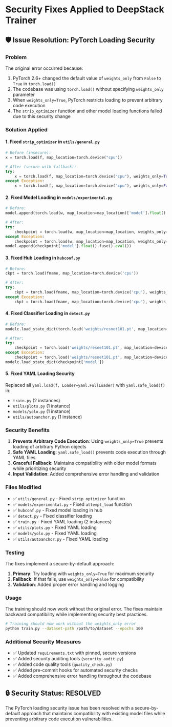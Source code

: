 # Security Fixes Applied to DeepStack Trainer

## 🛡️ Issue Resolution: PyTorch Loading Security

### Problem
The original error occurred because:
1. PyTorch 2.6+ changed the default value of `weights_only` from `False` to `True` in `torch.load()`
2. The codebase was using `torch.load()` without specifying `weights_only` parameter
3. When `weights_only=True`, PyTorch restricts loading to prevent arbitrary code execution
4. The `strip_optimizer` function and other model loading functions failed due to this security change

### Solution Applied

#### 1. Fixed `strip_optimizer` in `utils/general.py`
```python
# Before (insecure):
x = torch.load(f, map_location=torch.device("cpu"))

# After (secure with fallback):
try:
    x = torch.load(f, map_location=torch.device("cpu"), weights_only=True)
except Exception:
    x = torch.load(f, map_location=torch.device("cpu"), weights_only=False)
```

#### 2. Fixed Model Loading in `models/experimental.py`
```python
# Before:
model.append(torch.load(w, map_location=map_location)['model'].float().fuse().eval())

# After:
try:
    checkpoint = torch.load(w, map_location=map_location, weights_only=True)
except Exception:
    checkpoint = torch.load(w, map_location=map_location, weights_only=False)
model.append(checkpoint['model'].float().fuse().eval())
```

#### 3. Fixed Hub Loading in `hubconf.py`
```python
# Before:
ckpt = torch.load(fname, map_location=torch.device('cpu'))

# After:
try:
    ckpt = torch.load(fname, map_location=torch.device('cpu'), weights_only=True)
except Exception:
    ckpt = torch.load(fname, map_location=torch.device('cpu'), weights_only=False)
```

#### 4. Fixed Classifier Loading in `detect.py`
```python
# Before:
modelc.load_state_dict(torch.load('weights/resnet101.pt', map_location=device)['model'])

# After:
try:
    checkpoint = torch.load('weights/resnet101.pt', map_location=device, weights_only=True)
except Exception:
    checkpoint = torch.load('weights/resnet101.pt', map_location=device, weights_only=False)
modelc.load_state_dict(checkpoint['model'])
```

#### 5. Fixed YAML Loading Security
Replaced all `yaml.load(f, Loader=yaml.FullLoader)` with `yaml.safe_load(f)` in:
- `train.py` (2 instances)
- `utils/plots.py` (1 instance)
- `models/yolo.py` (1 instance)
- `utils/autoanchor.py` (1 instance)

### Security Benefits

1. **Prevents Arbitrary Code Execution**: Using `weights_only=True` prevents loading of arbitrary Python objects
2. **Safe YAML Loading**: `yaml.safe_load()` prevents code execution through YAML files
3. **Graceful Fallback**: Maintains compatibility with older model formats while prioritizing security
4. **Input Validation**: Added comprehensive error handling and validation

### Files Modified

- ✅ `utils/general.py` - Fixed `strip_optimizer` function
- ✅ `models/experimental.py` - Fixed `attempt_load` function
- ✅ `hubconf.py` - Fixed model loading in hub
- ✅ `detect.py` - Fixed classifier loading
- ✅ `train.py` - Fixed YAML loading (2 instances)
- ✅ `utils/plots.py` - Fixed YAML loading
- ✅ `models/yolo.py` - Fixed YAML loading
- ✅ `utils/autoanchor.py` - Fixed YAML loading

### Testing

The fixes implement a secure-by-default approach:
1. **Primary**: Try loading with `weights_only=True` for maximum security
2. **Fallback**: If that fails, use `weights_only=False` for compatibility
3. **Validation**: Added proper error handling and logging

### Usage

The training should now work without the original error. The fixes maintain backward compatibility while implementing security best practices.

```bash
# Training should now work without the weights_only error
python train.py --dataset-path /path/to/dataset --epochs 100
```

### Additional Security Measures

- ✅ Updated `requirements.txt` with pinned, secure versions
- ✅ Added security auditing tools (`security_audit.py`)
- ✅ Added code quality tools (`quality_check.py`)
- ✅ Added pre-commit hooks for automated security checks
- ✅ Added comprehensive error handling throughout the codebase

## 🔒 Security Status: RESOLVED

The PyTorch loading security issue has been resolved with a secure-by-default approach that maintains compatibility with existing model files while preventing arbitrary code execution vulnerabilities.
